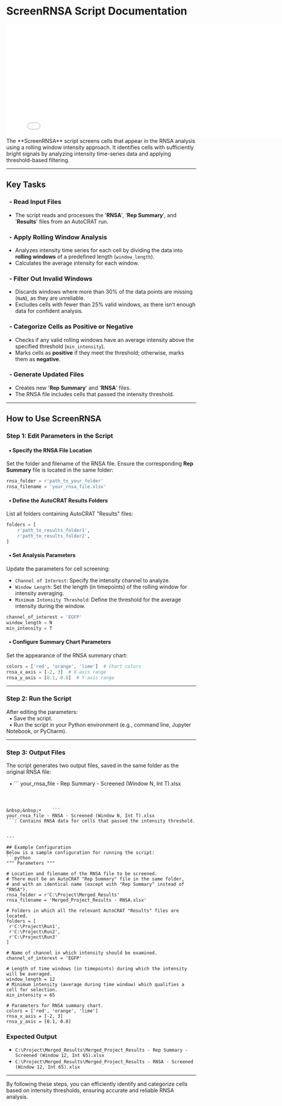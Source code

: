 # ScreenRNSA Script Documentation

<iframe src="../assets/ScreenRNSA_diagram.html" width="800" height="300" style="border:none; margin:0; padding:0; display:block;"></iframe>
The **ScreenRNSA** script screens cells that appear in the RNSA analysis using a rolling window intensity approach. It identifies cells with sufficiently bright signals by analyzing intensity time-series data and applying threshold-based filtering.

---

## Key Tasks

### &nbsp;&nbsp;- Read Input Files
- The script reads and processes the '**RNSA**', '**Rep Summary**', and '**Results**' files from an AutoCRAT run.

### &nbsp;&nbsp;- Apply Rolling Window Analysis
- Analyzes intensity time series for each cell by dividing the data into **rolling windows** of a predefined length (`window_length`).
- Calculates the average intensity for each window.

### &nbsp;&nbsp;- Filter Out Invalid Windows
- Discards windows where more than 30% of the data points are missing (`NaN`), as they are unreliable.
- Excludes cells with fewer than 25% valid windows, as there isn’t enough data for confident analysis.

### &nbsp;&nbsp;- Categorize Cells as Positive or Negative
- Checks if any valid rolling windows have an average intensity above the specified threshold (`min_intensity`).
- Marks cells as **positive** if they meet the threshold; otherwise, marks them as **negative**.

### &nbsp;&nbsp;- Generate Updated Files
- Creates new '**Rep Summary**' and '**RNSA**' files.
- The RNSA file includes cells that passed the intensity threshold.

---

## How to Use ScreenRNSA

### Step 1: Edit Parameters in the Script

#### &nbsp;&nbsp;• Specify the RNSA File Location
Set the folder and filename of the RNSA file. Ensure the corresponding **Rep Summary** file is located in the same folder:
```python
rnsa_folder = r'path_to_your_folder'
rnsa_filename = 'your_rnsa_file.xlsx'
```

#### &nbsp;&nbsp;• Define the AutoCRAT Results Folders
List all folders containing AutoCRAT "Results" files:
```python
folders = [
    r'path_to_results_folder1',
    r'path_to_results_folder2',
]
```

#### &nbsp;&nbsp;• Set Analysis Parameters
Update the parameters for cell screening:<br>
- `Channel of Interest`: Specify the intensity channel to analyze.<br>
- `Window Length`: Set the length (in timepoints) of the rolling window for intensity averaging.<br>
- `Minimum Intensity Threshold`: Define the threshold for the average intensity during the window.
```python
channel_of_interest = 'EGFP'
window_length = N
min_intensity = T
```

#### &nbsp;&nbsp;• Configure Summary Chart Parameters
Set the appearance of the RNSA summary chart:
```python
colors = ['red', 'orange', 'lime']  # Chart colors
rnsa_x_axis = [-2, 3]  # X-axis range
rnsa_y_axis = [0.1, 0.8]  # Y-axis range
```

---

### Step 2: Run the Script
After editing the parameters: <br>
&nbsp;&nbsp;• Save the script. <br>
&nbsp;&nbsp;• Run the script in your Python environment (e.g., command line, Jupyter Notebook, or PyCharm).

---

### Step 3: Output Files
The script generates two output files, saved in the same folder as the original RNSA file:

&nbsp;&nbsp;•    ```
   your_rnsa_file - Rep Summary - Screened (Window N, Int T).xlsx
   ``` : Summarizes positive and negative cells based on the analysis.  
   


&nbsp;&nbsp;•    ```
   your_rnsa_file - RNSA - Screened (Window N, Int T).xlsx
   ```: Contains RNSA data for cells that passed the intensity threshold.  


---

## Example Configuration
Below is a sample configuration for running the script:
```python
""" Parameters """

# Location and filename of the RNSA file to be screened.
# There must be an AutoCRAT "Rep Summary" file in the same folder,
# and with an identical name (except with "Rep Summary" instead of "RNSA").
rnsa_folder = r'C:\Project\Merged_Results'
rnsa_filename = 'Merged_Project_Results - RNSA.xlsx'

# Folders in which all the relevant AutoCRAT "Results" files are located.
folders = [
    r'C:\Project\Run1',
    r'C:\Project\Run2',
    r'C:\Project\Run3'
]

# Name of channel in which intensity should be examined.
channel_of_interest = 'EGFP'

# Length of time windows (in timepoints) during which the intensity will be averaged.
window_length = 12
# Minimum intensity (average during time window) which qualifies a cell for selection.
min_intensity = 65

# Parameters for RNSA summary chart.
colors = ['red', 'orange', 'lime']
rnsa_x_axis = [-2, 3]
rnsa_y_axis = [0.1, 0.8]
```
### Expected Output
- `C:\Project\Merged_Results\Merged_Project_Results - Rep Summary - Screened (Window 12, Int 65).xlsx`
- `C:\Project\Merged_Results\Merged_Project_Results - RNSA - Screened (Window 12, Int 65).xlsx`

---


By following these steps, you can efficiently identify and categorize cells based on intensity thresholds, ensuring accurate and reliable RNSA analysis.